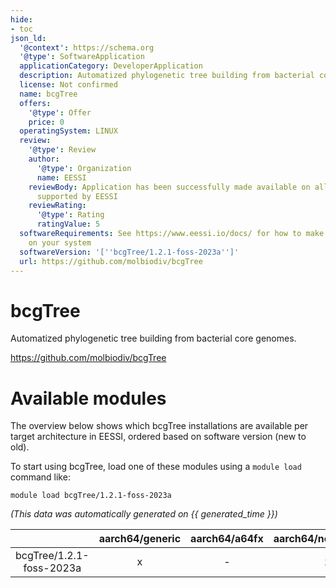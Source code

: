```yaml
---
hide:
- toc
json_ld:
  '@context': https://schema.org
  '@type': SoftwareApplication
  applicationCategory: DeveloperApplication
  description: Automatized phylogenetic tree building from bacterial core genomes.
  license: Not confirmed
  name: bcgTree
  offers:
    '@type': Offer
    price: 0
  operatingSystem: LINUX
  review:
    '@type': Review
    author:
      '@type': Organization
      name: EESSI
    reviewBody: Application has been successfully made available on all architectures
      supported by EESSI
    reviewRating:
      '@type': Rating
      ratingValue: 5
  softwareRequirements: See https://www.eessi.io/docs/ for how to make EESSI available
    on your system
  softwareVersion: '[''bcgTree/1.2.1-foss-2023a'']'
  url: https://github.com/molbiodiv/bcgTree
---
```


bcgTree
=======


Automatized phylogenetic tree building from bacterial core genomes.

https://github.com/molbiodiv/bcgTree
# Available modules


The overview below shows which bcgTree installations are available per target architecture in EESSI, ordered based on software version (new to old).

To start using bcgTree, load one of these modules using a `module load` command like:

```shell
module load bcgTree/1.2.1-foss-2023a
```

*(This data was automatically generated on {{ generated_time }})*

| |aarch64/generic|aarch64/a64fx|aarch64/neoverse_n1|aarch64/neoverse_v1|aarch64/nvidia/grace|x86_64/generic|x86_64/amd/zen2|x86_64/amd/zen3|x86_64/amd/zen4|x86_64/intel/cascadelake|x86_64/intel/haswell|x86_64/intel/icelake|x86_64/intel/sapphirerapids|x86_64/intel/skylake_avx512|
| :---: | :---: | :---: | :---: | :---: | :---: | :---: | :---: | :---: | :---: | :---: | :---: | :---: | :---: | :---: |
|bcgTree/1.2.1-foss-2023a|x|-|x|x|x|x|x|x|x|x|x|x|x|x|
